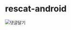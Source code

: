 # rescat-android


![댓글달기](https://user-images.githubusercontent.com/26568800/73244030-54433780-41ec-11ea-8a5c-1f74a330bc7a.gif)
